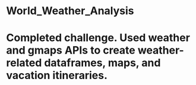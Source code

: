 # World_Weather_Analysis
# Completed challenge. Used weather and gmaps APIs to create weather-related dataframes, maps, and vacation itineraries.
